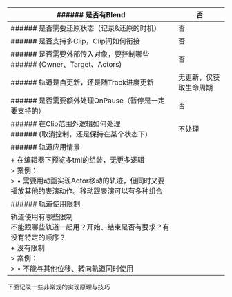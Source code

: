 | ###### 是否有Blend | 否 |
| --- | --- |
| ###### 是否需要还原状态（记录&还原的时机） | 否 |
| ###### 是否支持多Clip，Clip间如何衔接 | 否 |
| ###### 是否需要外部传入对象，要控制哪些<br/>###### (Owner、Target、Actors) | 否 |
| ###### 轨道是自更新，还是随Track进度更新 | 无更新，仅获取生命周期 |
| ###### 是否需要额外处理OnPause（暂停是一定要支持的） | 否 |
| ###### 在Clip范围外逻辑如何处理<br/>###### (取消控制，还是保持在某个状态下) | 不处理 |
| ###### 轨道应用情景 | |
| + 在编辑器下预览多tml的组装，无更多逻辑<br/>> 案例：<br/>> • 需要用动画实现Actor移动的轨迹，但同时又要播放其他的表演动作。移动跟表演可以有多种组合<br/> | |
| ###### 轨道使用限制 | |
| 轨道使用有哪些限制<br/>不能跟哪些轨道一起用？开始、结束是否有要求？有没有特定的顺序？<br/>+ 没有限制<br/>> 案例：<br/>> • 不能与其他位移、转向轨道同时使用<br/> | |




下面记录一些非常规的实现原理与技巧


